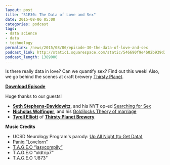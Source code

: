 ```yaml
---
layout: post
title: "S1E30: The Data of Love and Sex"
date: 2015-08-06 05:00
categories: podcast
tags:
- data science
- data
- technology
permalink: /news/2015/08/06/episode-30-the-data-of-love-and-sex
podcast_link: http://static1.squarespace.com/static/546690f9e4b02b939d34b2b1/546691b4e4b01fdff0c848ac/55c2d70ce4b0b9d4078a7a45/1438832561176/Partially_Derivative_Episode_30.mp3
podcast_length: 1389000
---
```


Is there really data in love? Can we quantify sex? Find out this
week! Also, we go behind the scenes at craft brewery [Thirsty
Planet](http://thirstyplanet.net). 

[**Download Episode**](http://static1.squarespace.com/static/546690f9e4b02b939d34b2b1/546691b4e4b01fdff0c848ac/55c2d70ce4b0b9d4078a7a45/1438832561176/Partially_Derivative_Episode_30.mp3)

Huge thanks to our guests!

-   **[Seth Stephens-Davidowitz](http://sethsd.com/)**, and his NYT
    op-ed [Searching for
    Sex](http://www.nytimes.com/2015/01/25/opinion/sunday/seth-stephens-davidowitz-searching-for-sex.html?_r=0)
-   **[Nicholas
    Wolfinger](http://family-studies.org/author/nwolfinger/)**, and his
    [Goldilocks Theory of
    marriage](http://family-studies.org/replicating-the-goldilocks-theory-of-marriage-and-divorce/)
-   **[Tyrell
    Elliott](http://thirstyplanet.net/brewery/the-team/tyrell-elliott)**
    of **[Thirsty Planet Brewery](http://thirstyplanet.net)**

**Music Credits**

-   UCSD Neurology Program's parody: [Up All Night (to
    Get Data)](https://www.youtube.com/watch?v=NfhSLTQTLhI)
-   [Paniq “Lovelorn”](http://music.paniq.cc/track/lovelorn)
-   [T.A.G.E.O
    “jasycompily”](https://www.jamendo.com/en/list/a125147/advertime-vol1)
-   T.A.G.E.O “oldtrip7”
-   T.A.G.E.O “J873”
